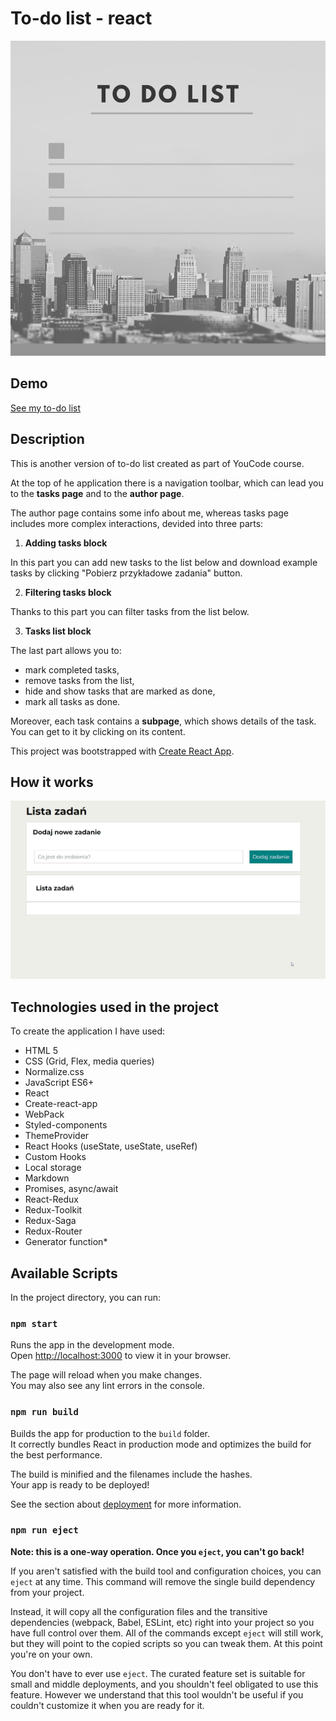 # To-do list - react
![To-do list](public/To-do-list2.png) 
## Demo
[See my to-do list](https://justynaboesche.github.io/To-do-list-react/)
## Description
This is another version of to-do list created as part of YouCode course.

At the top of he application there is a navigation toolbar, which can lead you to the **tasks page** and to the **author page**.

The author page contains some info about me, whereas tasks page includes more complex interactions, devided into three parts:

1. **Adding tasks block**

In this part you can add new tasks to the list below and download example tasks by clicking "Pobierz przykładowe zadania" button.

2. **Filtering tasks block**

Thanks to this part you can filter tasks from the list below.

3. **Tasks list block**

The last part allows you to:
- mark completed tasks,
- remove tasks from the list,
- hide and show tasks that are marked as done,
- mark all tasks as done. 

Moreover, each task contains a **subpage**, which shows details of the task. You can get to it by clicking on its content.

This project was bootstrapped with [Create React App](https://github.com/facebook/create-react-app).

## How it works

![To-do list GIF](https://raw.githubusercontent.com/justynaboesche/To-do-list-react/main/public/to-do-list2.gif)

## Technologies used in the project
To create the application I have used:
- HTML 5
- CSS (Grid, Flex, media queries)
- Normalize.css
- JavaScript ES6+
- React
- Create-react-app
- WebPack
- Styled-components
- ThemeProvider
- React Hooks (useState, useState, useRef)
- Custom Hooks
- Local storage
- Markdown
- Promises, async/await
- React-Redux
- Redux-Toolkit
- Redux-Saga
- Redux-Router
- Generator function*

## Available Scripts

In the project directory, you can run:

### `npm start`

Runs the app in the development mode.\
Open [http://localhost:3000](http://localhost:3000) to view it in your browser.

The page will reload when you make changes.\
You may also see any lint errors in the console.



### `npm run build`

Builds the app for production to the `build` folder.\
It correctly bundles React in production mode and optimizes the build for the best performance.

The build is minified and the filenames include the hashes.\
Your app is ready to be deployed!

See the section about [deployment](https://facebook.github.io/create-react-app/docs/deployment) for more information.

### `npm run eject`

**Note: this is a one-way operation. Once you `eject`, you can't go back!**

If you aren't satisfied with the build tool and configuration choices, you can `eject` at any time. This command will remove the single build dependency from your project.

Instead, it will copy all the configuration files and the transitive dependencies (webpack, Babel, ESLint, etc) right into your project so you have full control over them. All of the commands except `eject` will still work, but they will point to the copied scripts so you can tweak them. At this point you're on your own.

You don't have to ever use `eject`. The curated feature set is suitable for small and middle deployments, and you shouldn't feel obligated to use this feature. However we understand that this tool wouldn't be useful if you couldn't customize it when you are ready for it.

